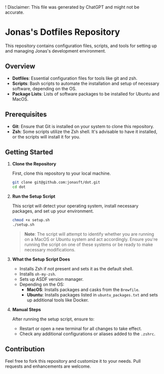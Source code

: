 ! Disclaimer: This file was generated by ChatGPT and might not be accurate.

# Jonas's Dotfiles Repository

This repository contains configuration files, scripts, and tools for setting up and managing Jonas's development environment.

## Overview

- **Dotfiles**: Essential configuration files for tools like git and zsh.
- **Scripts**: Bash scripts to automate the installation and setup of necessary software, depending on the OS.
- **Package Lists**: Lists of software packages to be installed for Ubuntu and MacOS.

## Prerequisites

- **Git**: Ensure that Git is installed on your system to clone this repository.
- **Zsh**: Some scripts utilize the Zsh shell. It's advisable to have it installed, or the scripts will install it for you.

## Getting Started

1. **Clone the Repository**

   First, clone this repository to your local machine.

   ```zsh
   git clone git@github.com:jonasft/dot.git
   cd dot
   ```

2. **Run the Setup Script**

   This script will detect your operating system, install necessary packages, and set up your environment.

   ```zsh
   chmod +x setup.sh
   ./setup.sh
   ```

   > **Note**: The script will attempt to identify whether you are running on a MacOS or Ubuntu system and act accordingly. Ensure you're running the script on one of these systems or be ready to make necessary modifications.

3. **What the Setup Script Does**

   - Installs Zsh if not present and sets it as the default shell.
   - Installs `oh-my-zsh`.
   - Sets up ASDF version manager.
   - Depending on the OS:
     - **MacOS**: Installs packages and casks from the `Brewfile`.
     - **Ubuntu**: Installs packages listed in `ubuntu_packages.txt` and sets up additional tools like Docker.

4. **Manual Steps**

   After running the setup script, ensure to:

   - Restart or open a new terminal for all changes to take effect.
   - Check any additional configurations or aliases added to the `.zshrc`.

## Contribution

Feel free to fork this repository and customize it to your needs. Pull requests and enhancements are welcome.
